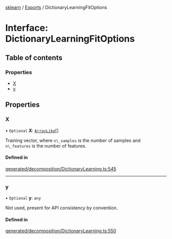 [sklearn](../readme.md) / [Exports](../modules.md) / DictionaryLearningFitOptions

# Interface: DictionaryLearningFitOptions

## Table of contents

### Properties

- [X](DictionaryLearningFitOptions.md#x)
- [y](DictionaryLearningFitOptions.md#y)

## Properties

### X

• `Optional` **X**: [`ArrayLike`](../modules.md#arraylike)[]

Training vector, where `n\_samples` is the number of samples and `n\_features` is the number of features.

#### Defined in

[generated/decomposition/DictionaryLearning.ts:545](https://github.com/transitive-bullshit/scikit-learn-ts/blob/367336a/packages/sklearn/src/generated/decomposition/DictionaryLearning.ts#L545)

___

### y

• `Optional` **y**: `any`

Not used, present for API consistency by convention.

#### Defined in

[generated/decomposition/DictionaryLearning.ts:550](https://github.com/transitive-bullshit/scikit-learn-ts/blob/367336a/packages/sklearn/src/generated/decomposition/DictionaryLearning.ts#L550)
